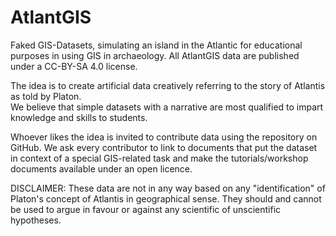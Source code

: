 AtlantGIS 
=========   
    
Faked GIS-Datasets, simulating an island in the Atlantic for educational purposes in using GIS in archaeology. All AtlantGIS data are published under a CC-BY-SA 4.0 license.
                
The idea is to create artificial data creatively referring to the story of Atlantis as told by Platon.    
We believe that simple datasets with a narrative are most qualified to impart knowledge and skills to students.   
         
Whoever likes the idea is invited to contribute data using the repository on GitHub. We ask every contributor to link to documents that put the dataset in context of a special GIS-related task and make the tutorials/workshop documents available under an open licence.
 
DISCLAIMER: These data are not in any way based on any "identification" of Platon's concept of Atlantis in geographical sense. They should and cannot be used to argue in favour or against any scientific of unscientific hypotheses.
